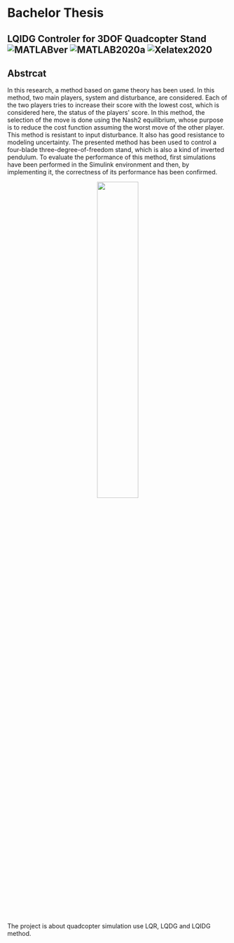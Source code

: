 # Bachelor Thesis
## LQIDG Controler for 3DOF Quadcopter Stand ![MATLABver](https://img.shields.io/badge/MATLAB-v9.1%2B-orange.svg) ![MATLAB2020a](https://img.shields.io/badge/MATLAB-R2020a-green.svg) ![Xelatex2020](https://img.shields.io/badge/Xelatex-2020-blue.svg)
## Abstrcat
In this research, a method based on game theory has been used. In this method, two main players, system and disturbance, are considered. Each of the two players tries to increase their score with the lowest cost, which is considered here, the status of the players' score. In this method, the selection of the move is done using the Nash2 equilibrium, whose purpose is to reduce the cost function assuming the worst move of the other player. This method is resistant to input disturbance. It also has good resistance to modeling uncertainty. The presented method has been used to control a four-blade three-degree-of-freedom stand, which is also a kind of inverted pendulum. To evaluate the performance of this method, first simulations have been performed in the Simulink environment and then, by implementing it, the correctness of its performance has been confirmed.
<p align="center"><img width=43% src="[https://raw.githubusercontent.com/abdolrezat/SPHERES-DPcontrol/master/figures/reference frame.png](https://github.com/alibaniasad1999/bachelor-thesis/blob/master/Figures/introduction/3DOFQuad.png?raw=true)"></p>

The project is about quadcopter simulation use LQR, LQDG and LQIDG method.
